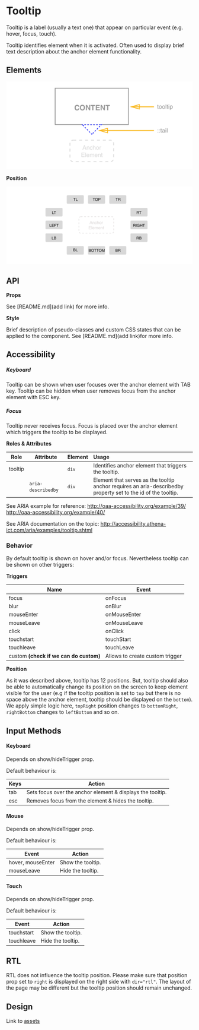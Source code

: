 # Tooltip

Tooltip is a label (usually a text one) that appear on particular event (e.g. hover, focus, touch).

Tooltip identifies element when it is activated. Often used to display brief text description about the anchor element functionality. 

## Elements

![elements](./assets/elements.png)

**Position**

![position](./assets/position.png)

## API

**Props**

See [README.md](add link) for more info.

**Style**

Brief description of pseudo-classes and custom CSS states that can be applied to the component. See [README.md](add link)for more info.



## Accessibility

##### Keyboard

Tooltip can be shown when user focuses over the anchor element with TAB key.
Tooltip can be hidden when user removes focus from the anchor element with ESC key.

##### Focus

Tooltip never receives focus. Focus is placed over the anchor element which triggers the tooltip to be displayed. 

**Roles & Attributes**

| Role    | Attribute          | Element | Usage                                    |
| ------- | ------------------ | ------- | :--------------------------------------- |
| tooltip |                    | `div`   | Identifies anchor element that triggers the tooltip. |
|         | `aria-describedby` | `div`   | Element that serves as the tooltip anchor requires an aria-describedby property set to the id of the tooltip. |

See ARIA example for reference: 
http://oaa-accessibility.org/example/39/
http://oaa-accessibility.org/example/40/

See ARIA documentation on the topic:
http://accessibility.athena-ict.com/aria/examples/tooltip.shtml

### Behavior

By default tooltip is shown on hover and/or focus. Nevertheless tooltip can be shown on other triggers:

**Triggers**

| Name                                   | Event                           |
| -------------------------------------- | ------------------------------- |
| focus                                  | onFocus                         |
| blur                                   | onBlur                          |
| mouseEnter                             | onMouseEnter                    |
| mouseLeave                             | onMouseLeave                    |
| click                                  | onClick                         |
| touchstart                             | touchStart                      |
| touchleave                             | touchLeave                      |
| custom **(check if we can do custom)** | Allows to create custom trigger |

**Position**

As it was described above, tooltip has 12 positions. But, tooltip should also be able to automatically change its position on the screen to keep element visible for the user (e.g if the tooltip position is set to `top` but there is no space above the anchor element, tooltip should be displayed on the `bottom`). 
We apply simple logic here, `topRight` position changes to `bottomRight`, `rightBottom` changes to `leftBottom` and so on.

## Input Methods

#### Keyboard

Depends on show/hideTrigger prop.

Default behaviour is:

| Keys | Action                                   |
| ---- | ---------------------------------------- |
| tab  | Sets focus over the anchor element & displays the tooltip. |
| esc  | Removes focus from the element & hides the tooltip. |

#### Mouse

Depends on show/hideTrigger prop.

Default behaviour is:

| Event             | Action            |
| ----------------- | ----------------- |
| hover, mouseEnter | Show the tooltip. |
| mouseLeave        | Hide the tooltip. |

#### **Touch**

Depends on show/hideTrigger prop.

Default behaviour is:

| Event      | Action            |
| ---------- | ----------------- |
| touchstart | Show the tooltip. |
| touchleave | Hide the tooltip. |

## RTL

RTL does not influence the tooltip position. Please make sure that position prop set to `right` is displayed on the right side with `dir="rtl"`. The layout of the page may be different but the tooltip position should remain unchanged. 

## Design

Link to [assets](https://zpl.io/2vMlOW5)
